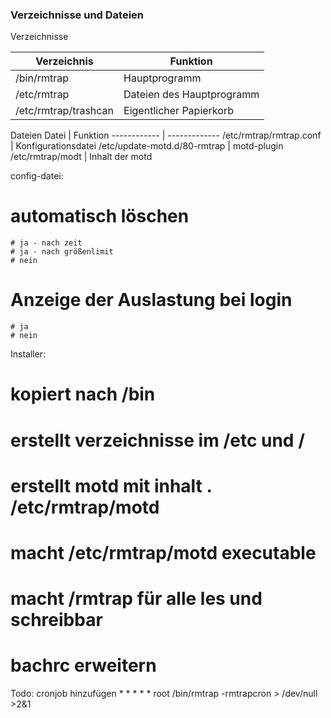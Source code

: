 ### Verzeichnisse und Dateien
Verzeichnisse

| Verzeichnis | Funktion |
| --- | --- |
| /bin/rmtrap | Hauptprogramm |
| /etc/rmtrap | Dateien des Hauptprogramm |
| /etc/rmtrap/trashcan | Eigentlicher Papierkorb |

Dateien
Datei | Funktion
------------ | -------------
/etc/rmtrap/rmtrap.conf | Konfigurationsdatei
/etc/update-motd.d/80-rmtrap | motd-plugin
/etc/rmtrap/modt | Inhalt der motd

config-datei:

# automatisch löschen
	# ja - nach zeit
	# ja - nach größenlimit
	# nein

# Anzeige der Auslastung bei login
	# ja
	# nein


Installer:
# kopiert nach /bin
# erstellt verzeichnisse im /etc und /
# erstellt motd mit inhalt . /etc/rmtrap/motd
# macht /etc/rmtrap/motd executable
# macht /rmtrap für alle les und schreibbar
# bachrc erweitern



Todo:
	cronjob hinzufügen
		* *	* * *	root	/bin/rmtrap -rmtrapcron > /dev/null >2&1
